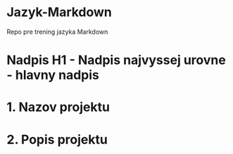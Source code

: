 # Jazyk-Markdown
Repo pre trening jazyka Markdown

# Nadpis H1 - Nadpis najvyssej urovne - hlavny nadpis 

# 1. Nazov projektu
# 2. Popis projektu
